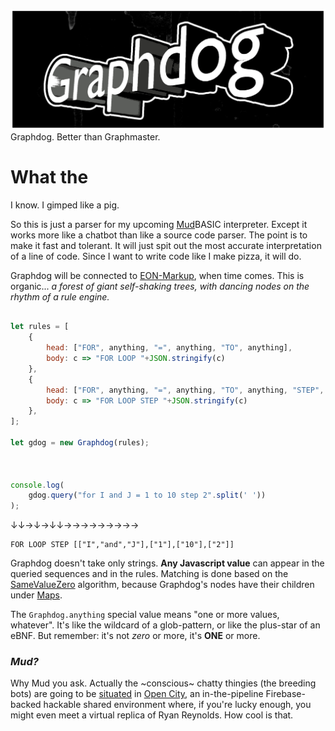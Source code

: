 ![Graphdog](https://github.com/botbreeder/graphdog/raw/main/graphdog.jpg)
Graphdog. Better than Graphmaster.

# What the

I know. I gimped like a pig.

So this is just a parser for my upcoming [Mud](https://en.wikipedia.org/wiki/MUD)BASIC interpreter. Except it works more like a chatbot than like a source code parser. The point is to make it fast and tolerant. It will just spit out the most accurate interpretation of a line of code. Since I want to write code like I make pizza, it will do.

Graphdog will be connected to [EON-Markup](https://github.com/botbreeder/eon-markup), when time comes. This is organic... _a forest of giant self-shaking trees, with dancing nodes on the rhythm of a rule engine._

```Javascript

let rules = [
    {
        head: ["FOR", anything, "=", anything, "TO", anything],
        body: c => "FOR LOOP "+JSON.stringify(c)
    },
    {
        head: ["FOR", anything, "=", anything, "TO", anything, "STEP", anything],
        body: c => "FOR LOOP STEP "+JSON.stringify(c)
    },
];

let gdog = new Graphdog(rules);



console.log(
    gdog.query("for I and J = 1 to 10 step 2".split(' '))
);

```
↓↓→↓→↓↓→→→→→→→→→
```
FOR LOOP STEP [["I","and","J"],["1"],["10"],["2"]]
```

Graphdog doesn't take only strings. **Any Javascript value** can appear in the queried sequences and in the rules. Matching is done based on the [SameValueZero](https://developer.mozilla.org/en-US/docs/Web/JavaScript/Equality_comparisons_and_sameness#same-value-zero_equality) algorithm, because Graphdog's nodes have their children under [Maps](https://developer.mozilla.org/en-US/docs/Web/JavaScript/Reference/Global_Objects/Map).

The `Graphdog.anything` special value means "one or more values, whatever". It's like the wildcard of a glob-pattern, or like the plus-star of an eBNF. But remember: it's not _zero_ or more, it's **ONE** or more.

### _Mud?_

Why Mud you ask. Actually the ~conscious~ chatty thingies (the breeding bots) are going to be [situated](https://en.wikipedia.org/wiki/Situated) in [Open City](https://opencity.web.app/), an in-the-pipeline Firebase-backed hackable shared environment where, if you're lucky enough, you might even meet a virtual replica of Ryan Reynolds. How cool is that.
